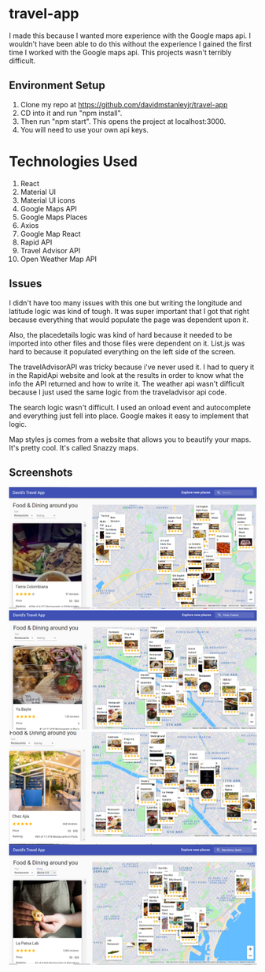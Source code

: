 # travel-app

I made this because I wanted more experience with the Google maps api. I wouldn't have been able to do this without the experience I gained the first time I worked with the Google maps api. This projects wasn't terribly difficult.

## Environment Setup

1. Clone my repo at https://github.com/davidmstanleyjr/travel-app
2. CD into it and run "npm install".
3. Then run "npm start". This opens the project at localhost:3000.
4. You will need to use your own api keys.

# Technologies Used

1. React
2. Material UI
3. Material UI icons
4. Google Maps API
5. Google Maps Places
6. Axios
7. Google Map React
8. Rapid API
9. Travel Advisor API
10. Open Weather Map API

## Issues

I didn't have too many issues with this one but writing the longitude and latitude logic was kind of tough. It was super important that I got that right because everything that would populate the page was dependent upon it.

Also, the placedetails logic was kind of hard because it needed to be imported into other files and those files were dependent on it. List.js was hard to because it populated everything on the left side of the screen.

The travelAdvisorAPI was tricky because i've never used it. I had to query it in the RapidApi website and look at the results in order to know what the info the API returned and how to write it. The weather api wasn't difficult because I just used the same logic from the traveladvisor api code.

The search logic wasn't difficult. I used an onload event and autocomplete and everything just fell into place. Google makes it easy to implement that logic.

Map styles js comes from a website that allows you to beautify your maps. It's pretty cool. It's called Snazzy maps.

## Screenshots

![Screenshot 1](images/snip1.PNG)
![Screenshot 2](images/snip2.PNG)![Screenshot 3](images/snip3.PNG)![Screenshot 4](images/snip4.PNG)
